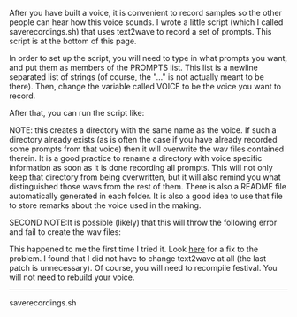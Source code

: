 After you have built a voice, it is convenient to record samples so the other people can hear how this voice sounds. I wrote a little script (which I called saverecordings.sh) that uses text2wave to record a set of prompts. This script is at the bottom of this page.  
  
In order to set up the script, you will need to type in what prompts you want, and put them as members of the PROMPTS list. This list is a newline separated list of strings (of course, the "..." is not actually meant to be there). Then, change the variable called VOICE to be the voice you want to record.

After that, you can run the script like:

NOTE: this creates a directory with the same name as the voice. If such a directory already exists (as is often the case if you have already recorded some prompts from that voice) then it will overwrite the wav files contained therein. It is a good practice to rename a directory with voice specific information as soon as it is done recording all prompts. This will not only keep that directory from being overwritten, but it will also remind you what distinguished those wavs from the rest of them. There is also a README file automatically generated in each folder. It is also a good idea to use that file to store remarks about the voice used in the making.

SECOND NOTE:It is possible (likely) that this will throw the following error and fail to create the wav files:

This happened to me the first time I tried it. Look [here](http://developer.berlios.de/bugs/?func=detailbug&bug_id=3542&group_id=3272) for a fix to the problem. I found that I did not have to change text2wave at all (the last patch is unnecessary). Of course, you will need to recompile festival. You will not need to rebuild your voice.

  


* * *

  
saverecordings.sh
